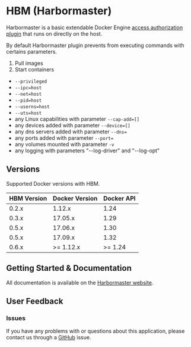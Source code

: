 # HBM (Harbormaster)
Harbormaster is a basic extendable Docker Engine [access authorization plugin](https://docs.docker.com/engine/extend/plugins_authorization/) that runs on directly on the host.

By default Harbormaster plugin prevents from executing commands with certains parameters.
 1. Pull images
 2. Start containers
  * `--privileged`
  * `--ipc=host`
  * `--net=host`
  * `--pid=host`
  * `--userns=host`
  * `--uts=host`
  * any Linux capabilities with parameter `--cap-add=[]`
  * any devices added with parameter `--device=[]`
  * any dns servers added with parameter `--dns=`
  * any ports added with parameter `--port=`
  * any volumes mounted with parameter `-v`
  * any logging with parameters "--log-driver" and "--log-opt"

## Versions

Supported Docker versions with HBM.

| HBM Version | Docker Version | Docker API |
|-------------|----------------|------------|
| 0.2.x       | 1.12.x         | 1.24       |
| 0.3.x       | 17.05.x        | 1.29       |
| 0.5.x       | 17.06.x        | 1.30       |
| 0.5.x       | 17.09.x        | 1.32       |
| 0.6.x       | >= 1.12.x      | >= 1.24    |

## Getting Started & Documentation

All documentation is available on the [Harbormaster website](http://harbormaster.io/docs/hbm/).

## User Feedback

### Issues

If you have any problems with or questions about this application, please contact us through a [GitHub](https://github.com/kassisol/hbm/issues) issue.
